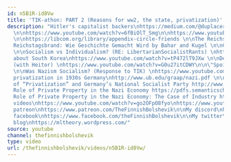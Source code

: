 ```yaml
---
id: n5B1R-id8Vw
title: 'TIK-athon: PART 2 (Reasons for ww2, the state, privatization)'
description: "Hitler's capitalist backers\nhttps://medium.com/@duplacer/hitler-was-financed-by-the-federal-reserve-and-the-bank-of-england-by-yuri-rubtsov-e972e3347f0e
  \n\nhttps://www.youtube.com/watch?v=6fBiOlT_Smg\n\nhttps://www.youtube.com/watch?v=Q7l_hO-5MAk
  \n\nhttps://libcom.org/library/appendix-circle-friends \n\nThe Reichstag fire\nhttps://web.archive.org/web/20060813182248/http://www.telegraph.co.uk/news/main.jhtml?xml=%2Fnews%2F2001%2F04%2F15%2Fwnaz15.xml\n\nDer
  Reichstagsbrand: Wie Geschichte Gemacht Wird by Bahar and Kugel \n\nGerman trade-unions\nhttps://spartacus-educational.com/GERMANtradeU.htm
  \n\nSocialism vs Individualism? (RE: LibertarianSocialistRants) \nhttps://www.youtube.com/watch?v=XvcafXtNdr8\n\nVideo
  about South Korea\nhttps://www.youtube.com/watch?v=tP472lT9JXw \n\nDebunking RockingMrE
  (with Heitor) \nhttps://www.youtube.com/watch?v=G0u27itCDWY\n\n\"Spoils of war\"\nhttps://ihl-databases.icrc.org/customary-ihl/eng/docs/v2_rul_rule49
  \n\nWas Nazism Socialism? (Response to TIK) \nhttps://www.youtube.com/watch?v=UMrYyPJI1BA\n\nNazi
  privatization in 1930s Germany\nhttp://www.ub.edu/graap/nazi.pdf \n\nThe Coining
  of “Privatization” and Germany’s National Socialist Party http://www.ub.edu/graap/JEP.pdf\n\nThe
  Role of Private Property in the Nazi Economy https://pdfs.semanticscholar.org/90cb/f391bd67a277087be05349347de3b582b1a3.pdf\n\nThe
  Role of Private Property in the Nazi Economy: The Case of Industry http://piketty.pse.ens.fr/files/capitalisback/CountryData/Germany/Other/Pre1950Series/RefsHistoricalGermanAccounts/BuchheimScherner06.pdf\n\nTIK's
  videos\nhttps://www.youtube.com/watch?v=go2OFpO8fyo\nhttps://www.youtube.com/watch?v=PQGMjDQ-TJ8\nhttps://www.youtube.com/watch?v=qtACBI1Txrc\n----------------------------------\n\nMy
  patreon\nhttps://www.patreon.com/TheFinnishBolshevik\n\nMy discord\nhttps://discord.gg/tsJTycv\n\nMy
  facebook\nhttps://www.facebook.com/theFinnishBolshevik\n\nMy twitter\nhttps://twitter.com/FinnBolshevik\n\nMy
  blog\nhttps://mltheory.wordpress.com/"
source: youtube
channel: thefinnishbolshevik
type: video
url: /thefinnishbolshevik/videos/n5B1R-id8Vw/
---
```

